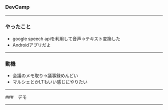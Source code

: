 ### DevCamp

---

### やったこと
- google speech apiを利用して音声->テキスト変換した
- Androidアプリだよ

---

### 動機
- 会議のメモ取り->議事録めんどい
- マルシェとかLTもいい感じにやりたい

---


###　デモ

---
